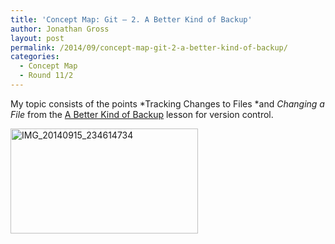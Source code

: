 ```yaml
---
title: 'Concept Map: Git – 2. A Better Kind of Backup'
author: Jonathan Gross
layout: post
permalink: /2014/09/concept-map-git-2-a-better-kind-of-backup/
categories:
  - Concept Map
  - Round 11/2
---
```

My topic consists of the points *Tracking Changes to Files *and *Changing a File* from the <a href="http://software-carpentry.org/v5/novice/git/01-backup.html" target="_blank">A Better Kind of Backup</a> lesson for version control.

[<img alt="IMG_20140915_234614734" src="http://teaching.software-carpentry.org/wp-content/uploads/2014/09/IMG_20140915_234614734-300x168.jpg" width="300" height="168" />][1]

 [1]: http://teaching.software-carpentry.org/wp-content/uploads/2014/09/IMG_20140915_234614734.jpg